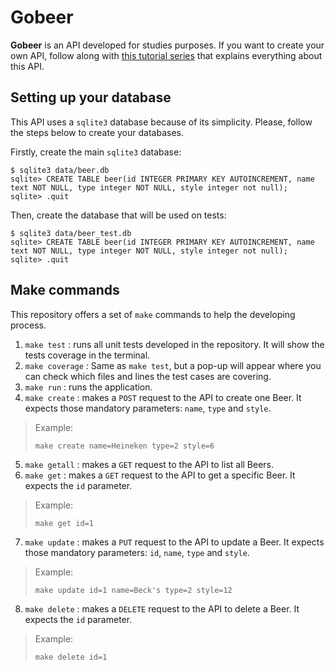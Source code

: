# Gobeer

**Gobeer** is an API developed for studies purposes. If you want to create your own API, follow along with [this tutorial series](https://youtu.be/MNE_grboFPM) that explains everything about this API.

## Setting up your database

This API uses a `sqlite3` database because of its simplicity. Please, follow the steps below to create your databases.

Firstly, create the main `sqlite3` database:
```
$ sqlite3 data/beer.db
sqlite> CREATE TABLE beer(id INTEGER PRIMARY KEY AUTOINCREMENT, name text NOT NULL, type integer NOT NULL, style integer not null);
sqlite> .quit
```

Then, create the database that will be used on tests:
```
$ sqlite3 data/beer_test.db
sqlite> CREATE TABLE beer(id INTEGER PRIMARY KEY AUTOINCREMENT, name text NOT NULL, type integer NOT NULL, style integer not null);
sqlite> .quit
```

## Make commands

This repository offers a set of `make` commands to help the developing process. 

1. `make test` : runs all unit tests developed in the repository. It will show the tests coverage in the terminal.
2. `make coverage` : Same as `make test`, but a pop-up will appear where you can check which files and lines the test cases are covering.
3. `make run` : runs the application.
4. `make create` : makes a `POST` request to the API to create one Beer. It expects those mandatory parameters: `name`, `type` and `style`.
> Example:
> ```
> make create name=Heineken type=2 style=6
> ```

5. `make getall` : makes a `GET` request to the API to list all Beers.
6. `make get` : makes a `GET` request to the API to get a specific Beer. It expects the `id` parameter.
> Example:
> ```
> make get id=1
> ```

7. `make update` : makes a `PUT` request to the API to update a Beer. It expects those mandatory parameters: `id`, `name`, `type` and `style`.
> Example:
> ```
> make update id=1 name=Beck's type=2 style=12
> ```

8. `make delete` : makes a `DELETE` request to the API to delete a Beer. It expects the `id` parameter.
> Example:
> ```
> make delete id=1
> ```